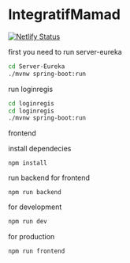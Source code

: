 # IntegratifMamad

[![Netlify Status](https://api.netlify.com/api/v1/badges/e5347138-b246-4cea-b6cb-044dbfa4696a/deploy-status)](https://app.netlify.com/sites/integratif/deploys)

first you need to run server-eureka

```bash
cd Server-Eureka
./mvnw spring-boot:run
```

run loginregis

```bash
cd loginregis
cd loginregis
./mvnw spring-boot:run
```

frontend

install dependecies
```
npm install
```

run backend for frontend
```
npm run backend
```

for development
```bash
npm run dev
```

for production
```bash
npm run frontend
```
